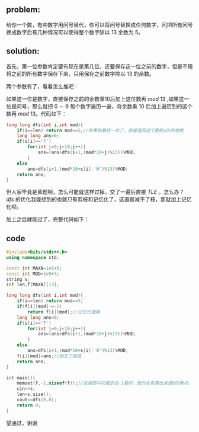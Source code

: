 
## problem:
给你一个数，有些数字用问号替代，你可以将问号替换成任何数字，问把所有问号换成数字后有几种情况可以使得整个数字除以 $13$ 余数为 $5$。
## solution:

首先，第一位参数肯定要有现在是第几位，还要保存这一位之前的数字，但是不用将之前的所有数字保存下来，只用保存之前数字除以 $13$ 的余数。

两个参数有了，看看怎么推吧：

如果这一位是数字，直接保存之前的余数乘10后加上这位数再 $mod$ $13$ ,如果这一位是问号，那么就把 $0\sim9$ 每个数字遍历一遍，将余数乘 $10$ 后加上遍历到的这个数再 $mod$ $13$。代码如下：
```cpp
long long dfs(int i,int mod){
	if(i==len) return mod==5;//如果到最后一位了，直接返回这个数除以5的余数
	long long ans=0;
	if(s[i]=='?')
		for(int j=0;j<10;j++){
			ans=(ans+dfs(i+1,(mod*10+j)%13))%MOD;
		}
	else
		ans=dfs(i+1,(mod*10+s[i]-'0')%13)%MOD;
	return ans;
}
```

但人家毕竟是黄题啊，怎么可能就这样过掉。交了一遍后直接 $TLE$ 。怎么办？ $dfs$ 的优化我能想到的也就只有剪枝和记忆化了，这道题减不了枝，那就加上记忆化呗。

加上之后就能过了，完整代码如下：
## code
```cpp
#include<bits/stdc++.h>
using namespace std;

const int MAXN=1e5+5;
const int MOD=1e9+7;
string s;
int len,f[MAXN][13];

long long dfs(int i,int mod){
	if(i==len) return mod==5;
	if(f[i][mod]!=-1)
		return f[i][mod];//记忆化搜索
	long long ans=0;
	if(s[i]=='?')
		for(int j=0;j<10;j++){
			ans=(ans+dfs(i+1,(mod*10+j)%13))%MOD;
		}
	else
		ans=dfs(i+1,(mod*10+s[i]-'0')%13)%MOD;
	f[i][mod]=ans;//别忘了赋值
	return ans;
}

int main(){
	memset(f,-1,sizeof(f));//这道题中初值定成-1最好，因为会有算出来是0的情况，但也被算过了
	cin>>s;
	len=s.size();
	cout<<dfs(0,0);
	return 0;
} 

```
望通过，谢谢
